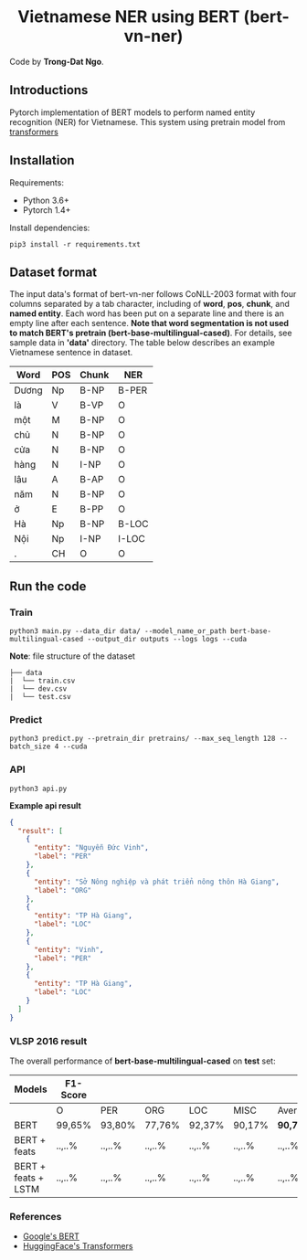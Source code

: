 <h1 align="center">Vietnamese NER using BERT (bert-vn-ner)</h1>

Code by **Trong-Dat Ngo**.

## Introductions
Pytorch implementation of BERT models to perform named entity recognition (NER) for Vietnamese. This system using pretrain model from 
[transformers](https://github.com/huggingface/transformers)
## Installation
Requirements:
- Python 3.6+
- Pytorch 1.4+

Install dependencies:

`pip3 install -r requirements.txt`

## Dataset format
The input data's format of bert-vn-ner follows CoNLL-2003 format with four columns separated by a tab character, 
including of **word**, **pos**, **chunk**, and **named entity**. Each word has been put on a separate line and there is 
an empty line after each sentence. **Note that word segmentation is not used to match BERT's pretrain 
(bert-base-multilingual-cased)**. For details, see sample data in **'data'** directory. The table below describes an 
example Vietnamese sentence in dataset.

| Word      | POS | Chunk | NER   |
|-----------|-----|-------|-------|
|Dương	    |Np	  |B-NP	  |B-PER  |
|là	        |V	  |B-VP	  |O      |
|một	    |M	  |B-NP	  |O      |
|chủ       	|N	  |B-NP	  |O      |
|cửa    	|N	  |B-NP	  |O      |
|hàng	    |N	  |I-NP	  |O      |
|lâu	    |A	  |B-AP	  |O      |
|năm	    |N	  |B-NP	  |O      |
|ở	        |E	  |B-PP	  |O      |
|Hà  	    |Np	  |B-NP	  |B-LOC  |
|Nội	    |Np	  |I-NP	  |I-LOC  |
|.	        |CH	  |O	  |O      |

## Run the code
### Train
`python3 main.py --data_dir data/ --model_name_or_path bert-base-multilingual-cased --output_dir outputs --logs logs --cuda`

**Note**: file structure of the dataset
```text
├── data
|  └── train.csv
|  └── dev.csv
|  └── test.csv
```

### Predict
`python3 predict.py --pretrain_dir pretrains/ --max_seq_length 128 --batch_size 4 --cuda`

### API
`python3 api.py`

**Example api result**
```json
{
  "result": [
    {
      "entity": "Nguyễn Đức Vinh",
      "label": "PER"
    },
    {
      "entity": "Sở Nông nghiệp và phát triển nông thôn Hà Giang",
      "label": "ORG"
    },
    {
      "entity": "TP Hà Giang",
      "label": "LOC"
    },
    {
      "entity": "Vinh",
      "label": "PER"
    },
    {
      "entity": "TP Hà Giang",
      "label": "LOC"
    }
  ]
}
```



### VLSP 2016 result

The overall performance of **bert-base-multilingual-cased** on **test** set:



| Models              |       F1-Score                                                        ||||||
|---------------------|------------|------------|------------|------------|------------|-----------|
|                     | O          | PER        | ORG        | LOC        | MISC       | Average   |
| BERT                |  99,65%    |  93,80%    |  77,76%    |  92,37%    |  90,17%    |  **90,75%**   |
| BERT + feats        |  ..,..%    |  ..,..%    |  ..,..%    |  ..,..%    |  ..,..%    |  ..,..%   |
| BERT + feats + LSTM |  ..,..%    |  ..,..%    |  ..,..%    |  ..,..%    |  ..,..%    |  ..,..%   |


### References
- [Google's BERT](https://github.com/google-research/bert)
- [HuggingFace's Transformers](https://github.com/huggingface/pytorch-transformers)
